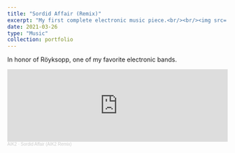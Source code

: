 ```yaml
---
title: "Sordid Affair (Remix)"
excerpt: "My first complete electronic music piece.<br/><br/><img src='/images/sordid_affair.jpg' width='40%'>"
date: 2021-03-26
type: "Music"
collection: portfolio
---
```


In honor of Röyksopp, one of my favorite electronic bands.

<iframe width="100%" height="166" scrolling="no" frameborder="no" allow="autoplay" src="https://w.soundcloud.com/player/?url=https%3A//api.soundcloud.com/tracks/1172175985&color=%23ff5500&auto_play=false&hide_related=false&show_comments=true&show_user=true&show_reposts=false&show_teaser=true"></iframe><div style="font-size: 10px; color: #cccccc;line-break: anywhere;word-break: normal;overflow: hidden;white-space: nowrap;text-overflow: ellipsis; font-family: Interstate,Lucida Grande,Lucida Sans Unicode,Lucida Sans,Garuda,Verdana,Tahoma,sans-serif;font-weight: 100;"><a href="https://soundcloud.com/aik2mlj" title="AIK2" target="_blank" style="color: #cccccc; text-decoration: none;">AIK2</a> · <a href="https://soundcloud.com/aik2mlj/sordid-affair-aik2-remix" title="Sordid Affair (AIK2 Remix)" target="_blank" style="color: #cccccc; text-decoration: none;">Sordid Affair (AIK2 Remix)</a></div>

